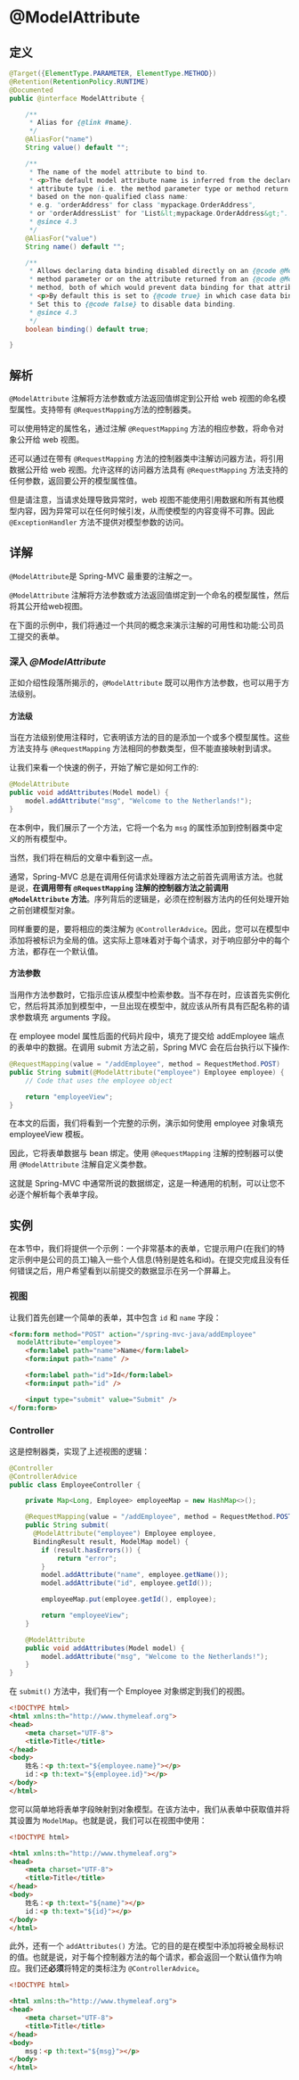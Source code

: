 # @ModelAttribute

## 定义

```java
@Target({ElementType.PARAMETER, ElementType.METHOD})
@Retention(RetentionPolicy.RUNTIME)
@Documented
public @interface ModelAttribute {

    /**
     * Alias for {@link #name}.
     */
    @AliasFor("name")
    String value() default "";

    /**
     * The name of the model attribute to bind to.
     * <p>The default model attribute name is inferred from the declared
     * attribute type (i.e. the method parameter type or method return type),
     * based on the non-qualified class name:
     * e.g. "orderAddress" for class "mypackage.OrderAddress",
     * or "orderAddressList" for "List&lt;mypackage.OrderAddress&gt;".
     * @since 4.3
     */
    @AliasFor("value")
    String name() default "";

    /**
     * Allows declaring data binding disabled directly on an {@code @ModelAttribute}
     * method parameter or on the attribute returned from an {@code @ModelAttribute}
     * method, both of which would prevent data binding for that attribute.
     * <p>By default this is set to {@code true} in which case data binding applies.
     * Set this to {@code false} to disable data binding.
     * @since 4.3
     */
    boolean binding() default true;

}
```

## 解析

`@ModelAttribute`  注解将方法参数或方法返回值绑定到公开给 web 视图的命名模型属性。支持带有 `@RequestMapping`方法的控制器类。

可以使用特定的属性名，通过注解 `@RequestMapping` 方法的相应参数，将命令对象公开给 web 视图。

还可以通过在带有 `@RequestMapping` 方法的控制器类中注解访问器方法，将引用数据公开给 web 视图。允许这样的访问器方法具有 `@RequestMapping` 方法支持的任何参数，返回要公开的模型属性值。

但是请注意，当请求处理导致异常时，web 视图不能使用引用数据和所有其他模型内容，因为异常可以在任何时候引发，从而使模型的内容变得不可靠。因此 `@ExceptionHandler` 方法不提供对模型参数的访问。

## 详解

`@ModelAttribute`是 Spring-MVC 最重要的注解之一。

`@ModelAttribute` 注解将方法参数或方法返回值绑定到一个命名的模型属性，然后将其公开给web视图。

在下面的示例中，我们将通过一个共同的概念来演示注解的可用性和功能:公司员工提交的表单。

### 深入 _**@ModelAttribute**_

正如介绍性段落所揭示的，`@ModelAttribute` 既可以用作方法参数，也可以用于方法级别。

#### 方法级

当在方法级别使用注释时，它表明该方法的目的是添加一个或多个模型属性。这些方法支持与 `@RequestMapping` 方法相同的参数类型，但不能直接映射到请求。

让我们来看一个快速的例子，开始了解它是如何工作的:

```java
@ModelAttribute
public void addAttributes(Model model) {
    model.addAttribute("msg", "Welcome to the Netherlands!");
}
```

在本例中，我们展示了一个方法，它将一个名为 `msg` 的属性添加到控制器类中定义的所有模型中。

当然，我们将在稍后的文章中看到这一点。

通常，Spring-MVC 总是在调用任何请求处理器方法之前首先调用该方法。也就是说，**在调用带有 **`@RequestMapping`** 注解的控制器方法之前调用 **`@ModelAttribute`** 方法**。序列背后的逻辑是，必须在控制器方法内的任何处理开始之前创建模型对象。

同样重要的是，要将相应的类注解为 `@ControllerAdvice`。因此，您可以在模型中添加将被标识为全局的值。这实际上意味着对于每个请求，对于响应部分中的每个方法，都存在一个默认值。

#### 方法参数

当用作方法参数时，它指示应该从模型中检索参数。当不存在时，应该首先实例化它，然后将其添加到模型中，一旦出现在模型中，就应该从所有具有匹配名称的请求参数填充 arguments 字段。

在 employee model 属性后面的代码片段中，填充了提交给 addEmployee 端点的表单中的数据。在调用 submit 方法之前，Spring MVC 会在后台执行以下操作:

```java
@RequestMapping(value = "/addEmployee", method = RequestMethod.POST)
public String submit(@ModelAttribute("employee") Employee employee) {
    // Code that uses the employee object

    return "employeeView";
}
```

在本文的后面，我们将看到一个完整的示例，演示如何使用 employee 对象填充 employeeView 模板。

因此，它将表单数据与 bean 绑定。使用 `@RequestMapping` 注解的控制器可以使用 `@ModelAttribute` 注解自定义类参数。

这就是 Spring-MVC 中通常所说的数据绑定，这是一种通用的机制，可以让您不必逐个解析每个表单字段。

## 实例

在本节中，我们将提供一个示例：一个非常基本的表单，它提示用户\(在我们的特定示例中是公司的员工\)输入一些个人信息\(特别是姓名和id\)。在提交完成且没有任何错误之后，用户希望看到以前提交的数据显示在另一个屏幕上。

### 视图

让我们首先创建一个简单的表单，其中包含 `id` 和 `name` 字段：

```html
<form:form method="POST" action="/spring-mvc-java/addEmployee"
  modelAttribute="employee">
    <form:label path="name">Name</form:label>
    <form:input path="name" />

    <form:label path="id">Id</form:label>
    <form:input path="id" />

    <input type="submit" value="Submit" />
</form:form>
```

### **Controller**

这是控制器类，实现了上述视图的逻辑：

```java
@Controller
@ControllerAdvice
public class EmployeeController {

    private Map<Long, Employee> employeeMap = new HashMap<>();

    @RequestMapping(value = "/addEmployee", method = RequestMethod.POST)
    public String submit(
      @ModelAttribute("employee") Employee employee,
      BindingResult result, ModelMap model) {
        if (result.hasErrors()) {
            return "error";
        }
        model.addAttribute("name", employee.getName());
        model.addAttribute("id", employee.getId());

        employeeMap.put(employee.getId(), employee);

        return "employeeView";
    }

    @ModelAttribute
    public void addAttributes(Model model) {
        model.addAttribute("msg", "Welcome to the Netherlands!");
    }
}
```

在 `submit()` 方法中，我们有一个 Employee 对象绑定到我们的视图。

```html
<!DOCTYPE html>
<html xmlns:th="http://www.thymeleaf.org">
<head>
    <meta charset="UTF-8">
    <title>Title</title>
</head>
<body>
    姓名：<p th:text="${employee.name}"></p>
    id：<p th:text="${employee.id}"></p>
</body>
</html>
```

您可以简单地将表单字段映射到对象模型。在该方法中，我们从表单中获取值并将其设置为 `ModelMap`。也就是说，我们可以在视图中使用：

```html
<!DOCTYPE html>

<html xmlns:th="http://www.thymeleaf.org">
<head>
    <meta charset="UTF-8">
    <title>Title</title>
</head>
<body>
    姓名：<p th:text="${name}"></p>
    id：<p th:text="${id}"></p>
</body>
</html>
```

此外，还有一个 `addAttributes()` 方法。它的目的是在模型中添加将被全局标识的值。也就是说，对于每个控制器方法的每个请求，都会返回一个默认值作为响应。我们还**必须**将特定的类标注为 `@ControllerAdvice`。

```html
<!DOCTYPE html>

<html xmlns:th="http://www.thymeleaf.org">
<head>
    <meta charset="UTF-8">
    <title>Title</title>
</head>
<body>
    msg：<p th:text="${msg}"></p>
</body>
</html>
```



